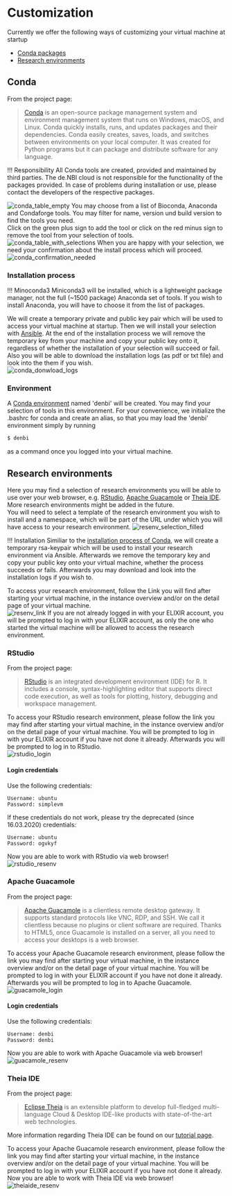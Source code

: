 # Customization
Currently we offer the following ways of customizing your virtual machine at startup  
  - [Conda packages](#conda)  
  - [Research environments](#research-environments)
## Conda
From the project page:
>[Conda](https://docs.conda.io/projects/conda/en/latest/index.html) is an open-source package management system and environment management system that runs on Windows, macOS, and Linux. Conda quickly installs, runs, and updates packages and their dependencies. Conda easily creates, saves, loads, and switches between environments on your local computer. It was created for Python programs but it can package and distribute software for any language.  

!!! Responsibility
    All Conda tools are created, provided and maintained by third parties. The de.NBI cloud is not responsible for the functionality of the packages provided. In case of problems during installation or use, please contact the developers of the respective packages.

![conda_table_empty](../portal/img/customization/empty_conda_table.png)
You may choose from a list of Bioconda, Anaconda and Condaforge tools. You may filter for name, version und build version to find the tools you need.  
Click on the green plus sign to add the tool or click on the red minus sign to remove the tool from your selection of tools.  
![conda_table_with_selections](../portal/img/customization/selection_conda_table.png)
When you are happy with your selection, we need your confirmation about the install process which will proceed.  
![conda_confirmation_needed](../portal/img/customization/conda_confirmation.png)
### Installation process

!!! Minoconda3
    Miniconda3 will be installed, which is a lightweight package manager, not the full (~1500 package) Anaconda set of tools. If you wish to install Anaconda, you will have to choose it from the list of packages.

We will create a temporary private and public key pair which will be used to access your virtual machine at startup. Then we will install your selection with [Ansible](https://docs.ansible.com/ansible/latest/index.html). At the end of the installation process we will remove the temporary key from your machine and copy your public key onto it, regardless of whether the installation of your selection will succeed or fail. Also you will be able to download the installation logs (as pdf or txt file) and look into the them if you wish.  
![conda_donwload_logs](../portal/img/customization/htc_ansible_logs.png)
### Environment
A [Conda environment](https://docs.conda.io/projects/conda/en/latest/user-guide/concepts/environments.html) named 'denbi' will be created. You may find your selection of tools in this environment. For your convenience, we initialize the .bashrc for conda and create an alias, so that you may load the 'denbi' environment simply by running 
~~~BASH
$ denbi
~~~
as a command once you logged into your virtual machine.
## Research environments
Here you may find a selection of research environments you will be able to use over your web browser, e.g. [RStudio](#rstudio), [Apache Guacamole](#apache-guacamole) or [Theia IDE](theia-ide). More research environments might be added in the future.  
You will need to select a template of the research environment you wish to install and a namespace, which will be part of the URL under which you will have access to your research environment. ![resenv_selection_filled](../portal/img/customization/resenv_filled.png)  

!!! Installation
    Similiar to the [installation process of Conda](#conda#installation-process), we will create a temporary rsa-keypair which will be used to install your research environment via Ansible. Afterwards we remove the temporary key and copy your public key onto your virtual machine, whether the process succeeds or fails. Afterwards you may download and look into the installation logs if you wish to.

To access your research environment, follow the Link you will find after starting your virtual machine, in the instance overview and/or on the detail page of your virtual machine.  
![resenv_link](../portal/img/customization/htc_resenv_url.png)
If you are not already logged in with your ELIXIR account, you will be prompted to log in with your ELIXIR account, as only the one who started the virtual machine will be allowed to access the research environment.
### RStudio
From the project page:
>[RStudio](https://rstudio.com/products/rstudio/) is an integrated development environment (IDE) for R. It includes a console, syntax-highlighting editor that supports direct code execution, as well as tools for plotting, history, debugging and workspace management.  

To access your RStudio research environment, please follow the link you may find after starting your virtual machine, in the instance overview and/or on the detail page of your virtual machine. You will be prompted to log in with your ELIXIR account if you have not done it already. Afterwards you will be prompted to log in to RStudio.  
![rstudio_login](../portal/img/customization/rstudio_login.png)  
#### Login credentials
Use the following credentials:  
```
Username: ubuntu  
Password: simplevm
```
If these credentials do not work, please try the deprecated (since 16.03.2020) credentials:
```
Username: ubuntu  
Password: ogvkyf
```
Now you are able to work with RStudio via web browser!  
![rstudio_resenv](../portal/img/customization/rstudio_resenv.png)
### Apache Guacamole
From the project page:
> [Apache Guacamole](https://guacamole.apache.org/) is a clientless remote desktop gateway. It supports standard protocols like VNC, RDP, and SSH. We call it clientless because no plugins or client software are required. Thanks to HTML5, once Guacamole is installed on a server, all you need to access your desktops is a web browser.  

To access your Apache Guacamole research environment, please follow the link you may find after starting your virtual machine, in the instance overview and/or on the detail page of your virtual machine. You will be prompted to log in with your ELIXIR account if you have not done it already. Afterwards you will be prompted to log in to Apache Guacamole.  
![guacamole_login](../portal/img/customization/guacamole_login.png)  
#### Login credentials
Use the following credentials:  
```
Username: denbi  
Password: denbi
```
Now you are able to work with Apache Guacamole via web browser!  
![guacamole_resenv](../portal/img/customization/guacamole_resenv.png)
### Theia IDE
From the project page:
> [Eclipse Theia](https://theia-ide.org/) is an extensible platform to develop full-fledged multi-language Cloud & Desktop IDE-like products with state-of-the-art web technologies.  

More information regarding Theia IDE can be found on our [tutorial page](../../Tutorials/TheiaIde/#theia-ide).  

To access your Apache Guacamole research environment, please follow the link you may find after starting your virtual machine, in the instance overview and/or on the detail page of your virtual machine. You will be prompted to log in with your ELIXIR account if you have not done it already. Now you are able to work with Theia IDE via web browser!  
![theiaide_resenv](../portal/img/customization/theiaide_resenv.png)
